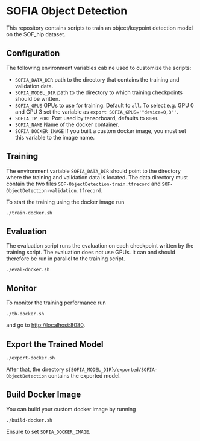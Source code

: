# SOFIA Object Detection

This repository contains scripts to train an object/keypoint detection model on the SOF_hip dataset.

## Configuration

The following environment variables cab ne used to customize the scripts:
  - `SOFIA_DATA_DIR` path to the directory that contains the training and validation data.
  - `SOFIA_MODEL_DIR` path to the directory to which training checkpoints should be written.
  - `SOFIA_GPUS` GPUs to use for training. Default to `all`. To select e.g. GPU 0 and GPU 3 set the variable as `export SOFIA_GPUS='"device=0,3"'`.
  - `SOFIA_TP_PORT` Port used by tensorboard, defaults to `8080`.
  - `SOFIA_NAME` Name of the docker container. 
  - `SOFIA_DOCKER_IMAGE` If you built a custom docker image, you must set this variable to the image name.

## Training

The environment variable `SOFIA_DATA_DIR` should point to the directory where the training and validation data is located.
The data directory must contain the two files `SOF-ObjectDetection-train.tfrecord` and
`SOF-ObjectDetection-validation.tfrecord`.

To start the training using the docker image run
```shell
./train-docker.sh
```

## Evaluation

The evaluation script runs the evaluation on each checkpoint written by the training script.
The evaluation does not use GPUs. It can and should therefore be run in parallel to the training script.

```shell
./eval-docker.sh
```

## Monitor

To monitor the training performance run
```shell
./tb-docker.sh
```
and go to [http://localhost:8080](http://localhost:8080).

## Export the Trained Model

```shell
./export-docker.sh
```

After that, the directory `${SOFIA_MODEL_DIR}/exported/SOFIA-ObjectDetection` contains the exported model.

## Build Docker Image

You can build your custom docker image by running
```shell
./build-docker.sh
```
Ensure to set `SOFIA_DOCKER_IMAGE`.